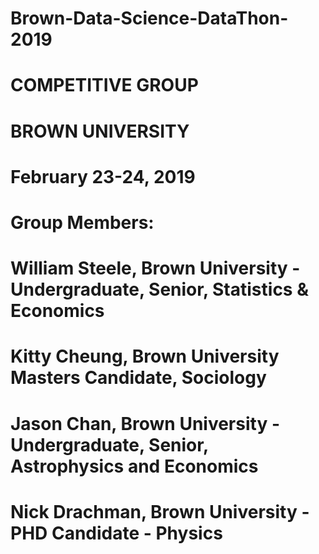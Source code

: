 # Brown-Data-Science-DataThon-2019

# COMPETITIVE GROUP
# BROWN UNIVERSITY
# February 23-24, 2019

# Group Members:

# William Steele, Brown University - Undergraduate, Senior, Statistics & Economics
# Kitty Cheung, Brown University Masters Candidate, Sociology
# Jason Chan, Brown University - Undergraduate, Senior, Astrophysics and Economics
# Nick Drachman, Brown University - PHD Candidate - Physics
